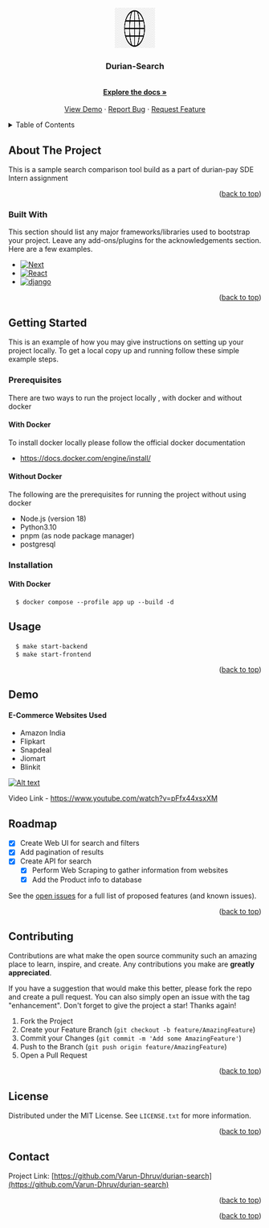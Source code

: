 <!-- Improved compatibility of back to top link: See: https://github.com/Varun-Dhruv/Best-README-Template/pull/73 -->

<a name="readme-top"></a>

<!--
*** Thanks for checking out the Best-README-Template. If you have a suggestion
*** that would make this better, please fork the repo and create a pull request
*** or simply open an issue with the tag "enhancement".
*** Don't forget to give the project a star!
*** Thanks again! Now go create something AMAZING! :D
-->

<!-- PROJECT SHIELDS -->
<!--
*** I'm using markdown "reference style" links for readability.
*** Reference links are enclosed in brackets [ ] instead of parentheses ( ).
*** See the bottom of this document for the declaration of the reference variables
*** for contributors-url, forks-url, etc. This is an optional, concise syntax you may use.
*** https://www.markdownguide.org/basic-syntax/#reference-style-links
-->

<!-- [![Contributors][contributors-shield]][contributors-url]
[![Forks][forks-shield]][forks-url]
[![Stargazers][stars-shield]][stars-url]
[![Issues][issues-shield]][issues-url]
[![MIT License][license-shield]][license-url]
[![LinkedIn][linkedin-shield]][linkedin-url] -->

<!-- PROJECT LOGO -->
<br />
<div align="center">
  <a href="https://github.com/Varun-Dhruv/durian-search">
    <img src="/docs/images/logo.png" alt="Logo" width="80" height="80">
  </a>

  <h3 align="center">Durian-Search</h3>

  <p align="center">
    <br />
    <a href="https://github.com/Varun-Dhruv/durian-search"><strong>Explore the docs »</strong></a>
    <br />
    <br />
    <a href="https://github.com/Varun-Dhruv/durian-search">View Demo</a>
    ·
    <a href="https://github.com/Varun-Dhruv/durian-search/issues">Report Bug</a>
    ·
    <a href="https://github.com/Varun-Dhruv/durian-search/issues">Request Feature</a>
  </p>
</div>

<!-- TABLE OF CONTENTS -->
<details>
  <summary>Table of Contents</summary>
  <ol>
    <li>
      <a href="#about-the-project">About The Project</a>
      <ul>
        <li><a href="#built-with">Built With</a></li>
      </ul>
    </li>
    <li>
      <a href="#getting-started">Getting Started</a>
      <ul>
        <li><a href="#prerequisites">Prerequisites</a></li>
        <li><a href="#installation">Installation</a></li>
      </ul>
    </li>
    <li><a href="#usage">Usage</a></li>
    <li><a href="#roadmap">Roadmap</a></li>
    <li><a href="#contributing">Contributing</a></li>
    <li><a href="#license">License</a></li>
    <li><a href="#contact">Contact</a></li>
  </ol>
</details>

<!-- ABOUT THE PROJECT -->

## About The Project

This is a sample search comparison tool build as a part of durian-pay SDE Intern assignment

<p align="right">(<a href="#readme-top">back to top</a>)</p>

### Built With

This section should list any major frameworks/libraries used to bootstrap your project. Leave any add-ons/plugins for the acknowledgements section. Here are a few examples.

- [![Next][Next.js]][Next-url]
- [![React][React.js]][React-url]
- [![django][Django]][django-url]

<p align="right">(<a href="#readme-top">back to top</a>)</p>

<!-- GETTING STARTED -->

## Getting Started

This is an example of how you may give instructions on setting up your project locally.
To get a local copy up and running follow these simple example steps.

### Prerequisites

There are two ways to run the project locally , with docker and without docker

#### With Docker

To install docker locally please follow the official docker documentation

- https://docs.docker.com/engine/install/

#### Without Docker

The following are the prerequisites for running the project without using docker

- Node.js (version 18)
- Python3.10
- pnpm (as node package manager)
- postgresql

### Installation

#### With Docker

```
  $ docker compose --profile app up --build -d
```

## Usage

```
  $ make start-backend
  $ make start-frontend
```

<p align="right">(<a href="#readme-top">back to top</a>)</p>

## Demo

#### E-Commerce Websites Used

- Amazon India
- Flipkart
- Snapdeal
- Jiomart
- Blinkit

[![Alt text](https://img.youtube.com/vi/pFfx44xsxXM/0.jpg)](https://www.youtube.com/watch?v=pFfx44xsxXM)

Video Link - https://www.youtube.com/watch?v=pFfx44xsxXM

<!-- ROADMAP -->

## Roadmap

- [x] Create Web UI for search and filters
- [x] Add pagination of results
- [x] Create API for search
  - [x] Perform Web Scraping to gather information from websites
  - [x] Add the Product info to database

See the [open issues](https://github.com/Varun-Dhruv/durian-search/issues) for a full list of proposed features (and known issues).

<p align="right">(<a href="#readme-top">back to top</a>)</p>

## Contributing

Contributions are what make the open source community such an amazing place to learn, inspire, and create. Any contributions you make are **greatly appreciated**.

If you have a suggestion that would make this better, please fork the repo and create a pull request. You can also simply open an issue with the tag "enhancement".
Don't forget to give the project a star! Thanks again!

1. Fork the Project
2. Create your Feature Branch (`git checkout -b feature/AmazingFeature`)
3. Commit your Changes (`git commit -m 'Add some AmazingFeature'`)
4. Push to the Branch (`git push origin feature/AmazingFeature`)
5. Open a Pull Request

<p align="right">(<a href="#readme-top">back to top</a>)</p>

<!-- LICENSE -->

## License

Distributed under the MIT License. See `LICENSE.txt` for more information.

<p align="right">(<a href="#readme-top">back to top</a>)</p>

<!-- CONTACT -->

## Contact

Project Link: [https://github.com/Varun-Dhruv/durian-search](https://github.com/Varun-Dhruv/durian-search)

<p align="right">(<a href="#readme-top">back to top</a>)</p>

<p align="right">(<a href="#readme-top">back to top</a>)</p>

<!-- MARKDOWN LINKS & IMAGES -->
<!-- https://www.markdownguide.org/basic-syntax/#reference-style-links -->

[contributors-shield]: https://img.shields.io/github/contributors/Varun-Dhruv/durian-search.svg?style=for-the-badge
[contributors-url]: https://github.com/Varun-Dhruv/durian-search/graphs/contributors
[forks-shield]: https://img.shields.io/github/forks/Varun-Dhruv/durian-search.svg?style=for-the-badge
[forks-url]: https://github.com/Varun-Dhruv/durian-search/network/members
[stars-shield]: https://img.shields.io/github/stars/Varun-Dhruv/durian-search.svg?style=for-the-badge
[stars-url]: https://github.com/Varun-Dhruv/durian-search/stargazers
[issues-shield]: https://img.shields.io/github/issues/Varun-Dhruv/durian-search.svg?style=for-the-badge
[issues-url]: https://github.com/Varun-Dhruv/durian-search/issues
[license-shield]: https://img.shields.io/github/license/Varun-Dhruv/durian-search.svg?style=for-the-badge
[license-url]: https://github.com/Varun-Dhruv/durian-search/blob/master/LICENSE.txt
[linkedin-shield]: https://img.shields.io/badge/-LinkedIn-black.svg?style=for-the-badge&logo=linkedin&colorB=555
[linkedin-url]: https://linkedin.com/in/varun-koranne
[product-screenshot]: images/screenshot.png
[Next.js]: https://img.shields.io/badge/next.js-000000?style=for-the-badge&logo=nextdotjs&logoColor=white
[Next-url]: https://nextjs.org/
[React.js]: https://img.shields.io/badge/React-20232A?style=for-the-badge&logo=react&logoColor=61DAFB
[React-url]: https://reactjs.org/
[django-url]: https://www.djangoproject.com/
[Django]: https://img.shields.io/badge/Django-092E20?style=for-the-badge&logo=django&logoColor=white
